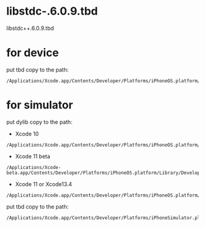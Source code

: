 # libstdc-.6.0.9.tbd
libstdc++.6.0.9.tbd

# for device
put tbd copy to the path:
```
/Applications/Xcode.app/Contents/Developer/Platforms/iPhoneOS.platform/Developer/SDKs/iPhoneOS.sdk/usr/lib/
```
# for simulator
put dylib copy to the path: 
- Xcode 10 
```
/Applications/Xcode.app/Contents/Developer/Platforms/iPhoneOS.platform/Developer/Library/CoreSimulator/Profiles/Runtimes/iOS.simruntime/Contents/Resources/RuntimeRoot/usr/lib/
```
- Xcode 11 beta
```
/Applications/Xcode-beta.app/Contents/Developer/Platforms/iPhoneOS.platform/Library/Developer/CoreSimulator/Profiles/Runtimes/iOS.simruntime/Contents/Resources/RuntimeRoot/usr/lib/
```
- Xcode 11 or Xcode13.4
```
/Applications/Xcode.app/Contents/Developer/Platforms/iPhoneOS.platform/Library/Developer/CoreSimulator/Profiles/Runtimes/iOS.simruntime/Contents/Resources/RuntimeRoot/usr/lib/
```
put tbd copy to the path:
```
/Applications/Xcode.app/Contents/Developer/Platforms/iPhoneSimulator.platform/Developer/SDKs/iPhoneSimulator.sdk/usr/lib/
```
